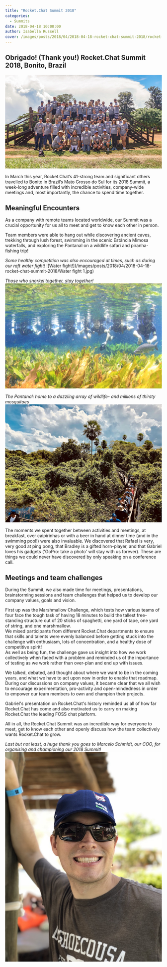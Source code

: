 ```yaml
---
title: "Rocket.Chat Summit 2018"
categories:
  - Summits
date: 2018-04-18 10:00:00
author: Isabella Russell
cover: /images/posts/2018/04/2018-04-18-rocket-chat-summit-2018/rocket-chat-team-summit-2018.jpg
---
```


## Obrigado! (Thank you!) Rocket.Chat Summit 2018, Bonito, Brazil

![Rocket.Chat Team, March 2018](/images/posts/2018/04/2018-04-18-rocket-chat-summit-2018/Summit-2018-Team-Photo-1.jpg)

In March this year, Rocket.Chat’s 41-strong team and significant others
travelled to Bonito in Brazil’s Mato Grosso do Sul for its 2018 Summit,
a week-long adventure  filled with incredible activities, company-wide
meetings and, most importantly, the chance to spend time together.

## Meaningful Encounters


As a company with remote teams located worldwide, our Summit was a crucial opportunity
for us all to meet and get to know each other in person.

Team members were able to hang out while discovering ancient caves, trekking through lush forest, swimming in the scenic Estância Mimosa waterfalls, and exploring the Pantanal on a wildlife safari and piranha-fishing trip!

*Some healthy competition was also encouraged at times, such as during our raft water fight!*
![Water fight!](/images/posts/2018/04/2018-04-18-rocket-chat-summit-2018/Water fight 1.jpg)

*Those who snorkel together, stay together!*
![RC Snorkelling](/images/posts/2018/04/2018-04-18-rocket-chat-summit-2018/Snorkelling.JPG)

*The Pantanal: home to a dazzling array of wildlife- and millions of thirsty mosquitoes*
![Pantanal: home to a dazzling array of wildlife- and millions of thirsty mosquitoes](/images/posts/2018/04/2018-04-18-rocket-chat-summit-2018/Pantanal.jpg)

The moments we spent together between activities and meetings, at breakfast, over caipirinhas or with a beer in hand at dinner time (and in the swimming pool!) were also invaluable. We discovered that Rafael is very, very good at ping pong, that Bradley is a gifted horn-player, and that Gabriel loves his gadgets ('GoPro: take a photo' will stay with us forever). These are things we could never have discovered by only speaking on a conference call.

## Meetings and team challenges

During the Summit, we also made time for meetings, presentations, brainstorming sessions and team challenges
that helped us to develop our company values, goals and vision.

First up was the Marshmallow Challenge, which tests how various teams of four face the tough task
of having 18 minutes to build the tallest free-standing structure out of 20 sticks of spaghetti, one yard of tape, one yard of string, and one marshmallow.
<br/> We mixed participants from different Rocket.Chat departments to ensure that skills
and talents were evenly balanced before getting stuck into the challenge with enthusiasm, lots of concentration, and a healthy dose of competitive spirit!
<br/> As well as being fun, the challenge gave us insight into how we work collectively when faced with a problem and reminded us of the importance of testing as we work
rather than over-plan and end up with issues.

We talked, debated, and thought about where we want to be in the coming years,
and what we have to act upon now in order to enable that roadmap.
During our discussions on company values, it became clear that we all wish to encourage experimentation, pro-activity and open-mindedness in order to empower our team members to own and champion their projects.

Gabriel's presentation on Rocket.Chat's history reminded us all of how far Rocket.Chat has come and also  motivated us to carry on making Rocket.Chat the leading FOSS chat platform.

All in all, the Rocket.Chat Summit was an incredible way for everyone to meet, get to know each other and openly discuss how the team collectively wants Rocket.Chat to grow.

*Last but not least, a huge thank you goes to Marcelo Schmidt, our COO, for organising and championing our 2018 Summit!*
![Marcelo COO](/images/posts/2018/04/2018-04-18-rocket-chat-summit-2018/Marcelo!.jpg)



